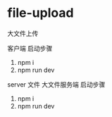 <!--
 * @Author: lvxw lv81567395@vip.qq.com
 * @Date: 2023-04-26 21:54:46
 * @LastEditors: lvxw lv81567395@vip.qq.com
 * @LastEditTime: 2023-04-26 22:08:56
 * @FilePath: /file-upload/README.md
 * @Description: 这是默认设置,请设置`customMade`, 打开koroFileHeader查看配置 进行设置: https://github.com/OBKoro1/koro1FileHeader/wiki/%E9%85%8D%E7%BD%AE
-->

# file-upload

大文件上传

客户端 启动步骤

1. npm i
2. npm run dev

server 文件
大文件服务端 启动步骤

1. npm i
2. npm run dev
